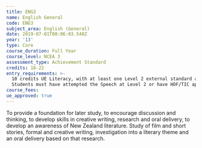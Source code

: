 ```yaml
---
title: ENG3
name: English General
code: ENG3
subject_area: English (General)
date: 2019-07-01T00:06:03.548Z
year: '13'
type: Core
course_duration: Full Year
course_level: NCEA 3
assessment_type: Achievement Standard
credits: 18-22
entry_requirements: >-
  10 credits UE Literacy, with at least one Level 2 external standard achieved.
  Students must have attempted the Speech at Level 2 or have HOF/TIC approval.
course_fees: 
ue_approved: true
---
```

To provide a foundation for later study, to encourage discussion and thinking, to develop skills in creative writing, research and oral delivery, to develop an awareness of New Zealand literature. Study of film and short stories, formal and creative writing, investigation into a literary theme and an oral delivery based on that research.
